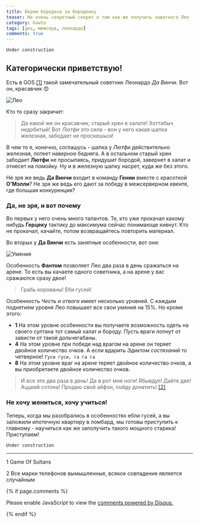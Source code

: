 ```yaml
---
title: Берем бородача за бороденку
teaser: Не очень секретный секрет о том как же получить заветного Лео
category: howto
tags: [gos, межсерв, леонардо]
comments: true
---
```


`Under construction`

## Категорически приветствую! 

Есть в GOS [[1]](#explain) такой замечательный советник Леонардо *Да Винчи*. Вот он, красавчик :heart_eyes: 

![Лео](https://flicus.github.io/gos/i/leo1.jpg)

Кто то сразу закричит:

> Да какой же он красавчик, старый хрен в халате! Хоттабыч недобитый! Вот *Лютфи* это сила - вон у него какая шапка железная, забодает не проснешься!

В чем то я, конечно, соглашусь - шапка у *Лютфи* действительно железная, потеет наверное бедняга. А в остальном старый хрен забодает **Лютфи** не просыпаясь, придушит бородой, завернет в халат и отнесет на помойку. Ну и в железную шапку насрет, куда же без этого. 

Не зря же ведь **Да Винчи** входит в команду __Гении__ вместе с красоткой **О'Мэлли**? Не зря же ведь его дают за победу в межсерверном евенте, где большая конкуренция?

### Да, не зря, и вот почему

Во первых у него очень много талантов. Те, кто уже прокачал какому нибудь **Герцеку** тактику до максимума сейчас понимающе кивнут. Кто не прокачал, качайте, потом возвращайтесь повторить материал. 

Во вторых у **Да Винчи** есть занятные особенности, вот они:

![Умения](https://flicus.github.io/gos/i/leo2.jpg)
 
Особенность **Фантом** позволяет Лео два раза в день сражаться на арене. То есть вы качаете одного советника, а на арене у вас сражаются сразу двое! 

> Грабь корованы! Еби гусей! 

Особенность *Честь и отвага* имеет несколько уровней. С каждым поднятием уровня Лео повышает все свои умения на 15%. Но кроме этого:

 - **1** На этом уровне особенности вы получаете возможность одеть на своего султана тот самый халат и бороду. Пусть враги лопнут от зависти от такой дольчегабаны.
 - **4** На этом уровне при победе над врагом на арене он теряет двойное количество очков. А если вдарить *Эдиктом состязаний* то четверное! `Гуси гуси, га га га`
 - **8** На этом уровне враг на арене теряет двойное количество очков, а вы приобретаете двойное количество очков. 
 
> И все это два раза в день! Да в рот мне ноги! 
> Ябывдул! Дайте две! Аццкий сотона!
> Продаю свой айфон, пойду донатить! [[2]](#explain)

### Не хочу жениться, хочу учиться!

Теперь, когда мы разобрались в особенностях ебли гусей, а вы заложили ипотечную квартиру в ломбард, мы готовы приступить к главному - научиться как же заполучить такого мощного старика! Приступаем!

`Under construction`

---

<a name="explain"></a>

1 Game Of Sultans
 
2 Все марки телефонов вымышленные, всякое совпадение является случайным 

{% if page.comments %} 
<div id="disqus_thread"></div>
<script>

/**
*  RECOMMENDED CONFIGURATION VARIABLES: EDIT AND UNCOMMENT THE SECTION BELOW TO INSERT DYNAMIC VALUES FROM YOUR PLATFORM OR CMS.
*  LEARN WHY DEFINING THESE VARIABLES IS IMPORTANT: https://disqus.com/admin/universalcode/#configuration-variables*/
/*
var disqus_config = function () {
this.page.url = PAGE_URL;  // Replace PAGE_URL with your page's canonical URL variable
this.page.identifier = PAGE_IDENTIFIER; // Replace PAGE_IDENTIFIER with your page's unique identifier variable
};
*/
(function() { // DON'T EDIT BELOW THIS LINE
var d = document, s = d.createElement('script');
s.src = 'https://gos-1.disqus.com/embed.js';
s.setAttribute('data-timestamp', +new Date());
(d.head || d.body).appendChild(s);
})();
</script>
<noscript>Please enable JavaScript to view the <a href="https://disqus.com/?ref_noscript">comments powered by Disqus.</a></noscript>
                            
{% endif %}


 